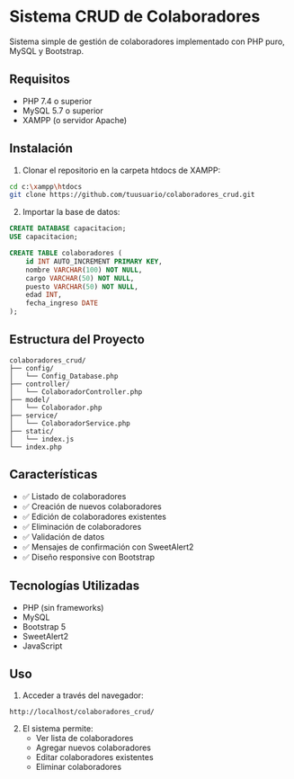 # Sistema CRUD de Colaboradores

Sistema simple de gestión de colaboradores implementado con PHP puro, MySQL y Bootstrap.

## Requisitos

- PHP 7.4 o superior
- MySQL 5.7 o superior
- XAMPP (o servidor Apache)

## Instalación

1. Clonar el repositorio en la carpeta htdocs de XAMPP:

```bash
cd c:\xampp\htdocs
git clone https://github.com/tuusuario/colaboradores_crud.git
```

2. Importar la base de datos:

```sql
CREATE DATABASE capacitacion;
USE capacitacion;

CREATE TABLE colaboradores (
    id INT AUTO_INCREMENT PRIMARY KEY,
    nombre VARCHAR(100) NOT NULL,
    cargo VARCHAR(50) NOT NULL,
    puesto VARCHAR(50) NOT NULL,
    edad INT,
    fecha_ingreso DATE
);
```

## Estructura del Proyecto

```
colaboradores_crud/
├── config/
│   └── Config_Database.php
├── controller/
│   └── ColaboradorController.php
├── model/
│   └── Colaborador.php
├── service/
│   └── ColaboradorService.php
├── static/
│   └── index.js
└── index.php
```

## Características

- ✅ Listado de colaboradores
- ✅ Creación de nuevos colaboradores
- ✅ Edición de colaboradores existentes
- ✅ Eliminación de colaboradores
- ✅ Validación de datos
- ✅ Mensajes de confirmación con SweetAlert2
- ✅ Diseño responsive con Bootstrap

## Tecnologías Utilizadas

- PHP (sin frameworks)
- MySQL
- Bootstrap 5
- SweetAlert2
- JavaScript

## Uso

1. Acceder a través del navegador:

```
http://localhost/colaboradores_crud/
```

2. El sistema permite:
   - Ver lista de colaboradores
   - Agregar nuevos colaboradores
   - Editar colaboradores existentes
   - Eliminar colaboradores
